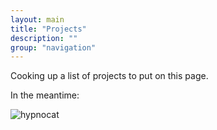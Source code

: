 ```yaml
---
layout: main
title: "Projects"
description: ""
group: "navigation"
---
```


Cooking up a list of projects to put on this page.

In the meantime:

![hypnocat](http://bukk.it/behold.gif)
